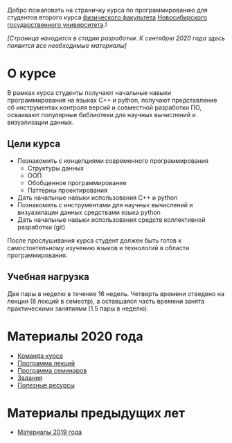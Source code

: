 Добро пожаловать на страничку курса по программированию для студентов второго курса [физического факультета](www.phys.nsu.ru) [Новосибирского государственного университета](www.nsu.ru).!

*[Страница находится в стадии разработки. К сентябрю 2020 года здесь появится все необходимые материалы]*

# О курсе
В рамках курса студенты получают начальные навыки программирования на языках C++ и python, получают представление об инструментах контроля версий и совместной разработки ПО, осваивают популярные библиотеки для научных вычислений и визуализации данных.

## Цели курса
* Познакомить с концепциями современного программирования
  * Структуры данных
  * ООП
  * Обобщенное программирование
  * Паттерны проектирования
* Дать начальные навыки использования C++ и python
* Познакомить с инструментами для научных вычислений и визуазилации данных средствами языка python
* Дать начальные навыки использования средств коллективной разработки (git)

После прослушивания курса студент должен быть готов к самостоятельному изучению языков и технологий в области программирования.

## Учебная нагрузка
Две пары в неделю в течение 16 недель. Четверть времени отведено на лекции (8 лекций в семестр), а оставшаяся часть времени занята практическими занятиями (1.5 пары в неделю).

# Материалы 2020 года
* [Команда курса](team)
* [Программа лекций](lectures)
* [Программа семинаров](seminars)
* [Задания](problems)
* [Полезные ресурсы](resources)

# Материалы предыдущих лет
* [Материалы 2019 года](https://github.com/VitalyVorobyev/CppPython2019)